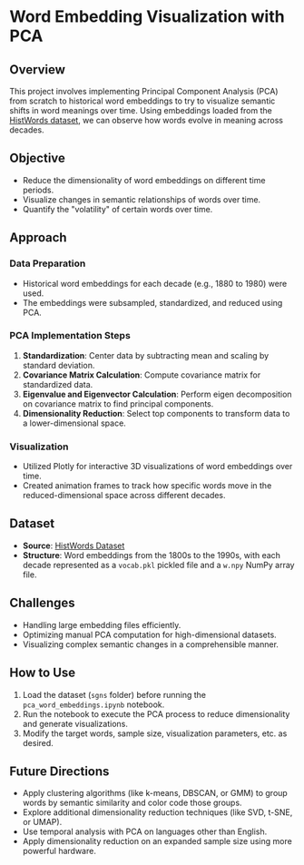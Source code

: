 # Word Embedding Visualization with PCA

## Overview
This project involves implementing Principal Component Analysis (PCA) from scratch to historical word embeddings to try to visualize semantic shifts in word meanings over time. Using embeddings loaded from the [HistWords dataset](https://nlp.stanford.edu/projects/histwords/), we can observe how words evolve in meaning across decades.

## Objective
- Reduce the dimensionality of word embeddings on different time periods.
- Visualize changes in semantic relationships of words over time.
- Quantify the "volatility" of certain words over time.

## Approach

### Data Preparation
- Historical word embeddings for each decade (e.g., 1880 to 1980) were used.
- The embeddings were subsampled, standardized, and reduced using PCA.

### PCA Implementation Steps
1. **Standardization**: Center data by subtracting mean and scaling by standard deviation.
2. **Covariance Matrix Calculation**: Compute covariance matrix for standardized data.
3. **Eigenvalue and Eigenvector Calculation**: Perform eigen decomposition on covariance matrix to find principal components.
4. **Dimensionality Reduction**: Select top components to transform data to a lower-dimensional space.

### Visualization
- Utilized Plotly for interactive 3D visualizations of word embeddings over time.
- Created animation frames to track how specific words move in the reduced-dimensional space across different decades.

## Dataset
- **Source**: [HistWords Dataset](https://nlp.stanford.edu/projects/histwords/)
- **Structure**: Word embeddings from the 1800s to the 1990s, with each decade represented as a ```vocab.pkl``` pickled file and a ```w.npy``` NumPy array file.

## Challenges
- Handling large embedding files efficiently.
- Optimizing manual PCA computation for high-dimensional datasets.
- Visualizing complex semantic changes in a comprehensible manner.

## How to Use
1. Load the dataset (`sgns` folder) before running the `pca_word_embeddings.ipynb` notebook.
2. Run the notebook to execute the PCA process to reduce dimensionality and generate visualizations.
3. Modify the target words, sample size, visualization parameters, etc. as desired.

## Future Directions
- Apply clustering algorithms (like k-means, DBSCAN, or GMM) to group words by semantic similarity and color code those groups.
- Explore additional dimensionality reduction techniques (like SVD, t-SNE, or UMAP).
- Use temporal analysis with PCA on languages other than English.
- Apply dimensionality reduction on an expanded sample size using more powerful hardware.